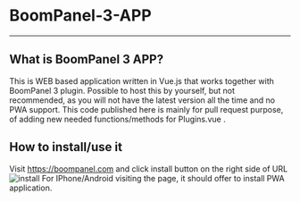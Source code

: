 # BoomPanel-3-APP
---
## What is BoomPanel 3 APP?
This is WEB based application written in Vue.js that works together with BoomPanel 3 plugin. Possible to host this by yourself, but not recommended, as you will not have the latest version all the time and no PWA support. This code published here is mainly for pull request purpose, of adding new needed functions/methods for Plugins.vue . 

## How to install/use it
Visit https://boompanel.com and click install button on the right side of URL ![install](https://i.imgur.com/BBNYc37.png "install") 
For IPhone/Android visiting the page, it should offer to install PWA application.
